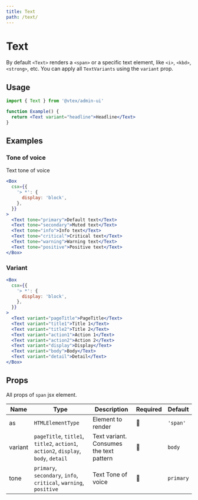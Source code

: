 ```yaml
---
title: Text
path: /text/
---
```


# Text

By default `<Text>` renders a `<span>` or a specific text element, like `<i>`, `<kbd>`, `<strong>`, etc. You can apply all `TextVariants` using the `variant` prop.

## Usage

```jsx isStatic
import { Text } from '@vtex/admin-ui'

function Example() {
  return <Text variant="headline">Headline</Text>
}
```

## Examples

### Tone of voice

Text tone of voice

```jsx live
<Box
  csx={{
    '> *': {
      display: 'block',
    },
  }}
>
  <Text tone="primary">Default text</Text>
  <Text tone="secondary">Muted text</Text>
  <Text tone="info">Info text</Text>
  <Text tone="critical">Critical text</Text>
  <Text tone="warning">Warning text</Text>
  <Text tone="positive">Positive text</Text>
</Box>
```

### Variant

```jsx live
<Box
  csx={{
    '> *': {
      display: 'block',
    },
  }}
>
  <Text variant="pageTitle">PageTitle</Text>
  <Text variant="title1">Title 1</Text>
  <Text variant="title2">Title 2</Text>
  <Text variant="action1">Action 1</Text>
  <Text variant="action2">Action 2</Text>
  <Text variant="display">Display</Text>
  <Text variant="body">Body</Text>
  <Text variant="detail">Detail</Text>
</Box>
```

## Props

All props of `span` jsx element.

| Name    | Type                                                                               | Description                             | Required | Default   |
| ------- | ---------------------------------------------------------------------------------- | --------------------------------------- | -------- | --------- |
| as      | `HTMLElementType`                                                                  | Element to render                       | 🚫       | `'span'`  |
| variant | `pageTitle`, `title1`, `title2`, `action1`, `action2`, `display`, `body`, `detail` | Text variant. Consumes the text pattern | 🚫       | `body`    |
| tone    | `primary`, `secondary`, `info`, `critical`, `warning`, `positive`                  | Text Tone of voice                      | 🚫       | `primary` |
